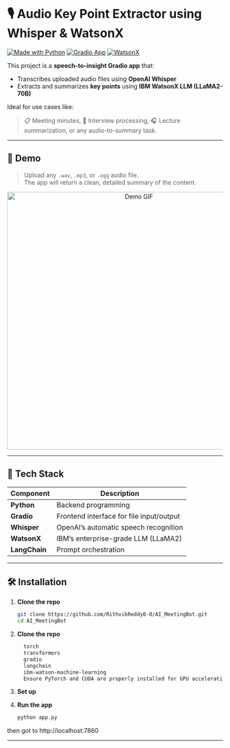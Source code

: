 # 🎙️ Audio Key Point Extractor using Whisper & WatsonX

[![Made with Python](https://img.shields.io/badge/Made%20with-Python-blue)](https://www.python.org/)
[![Gradio App](https://img.shields.io/badge/Built%20with-Gradio-orange)](https://gradio.app)
[![WatsonX](https://img.shields.io/badge/Powered%20by-WatsonX-blueviolet)](https://www.ibm.com/watsonx)

This project is a **speech-to-insight Gradio app** that:
- Transcribes uploaded audio files using **OpenAI Whisper**
- Extracts and summarizes **key points** using **IBM WatsonX LLM (LLaMA2-70B)**

Ideal for use cases like:
> 📋 Meeting minutes, 🎤 Interview processing, 🎧 Lecture summarization, or any audio-to-summary task.

---

## 🚀 Demo

> Upload any `.wav`, `.mp3`, or `.ogg` audio file.  
> The app will return a clean, detailed summary of the content.

<p align="center">
  <img src="https://github.com/your-username/audio-keypoint-extractor/assets/demo.gif" alt="Demo GIF" width="600"/>
</p>

---

## 🧠 Tech Stack

| Component        | Description                              |
|------------------|------------------------------------------|
| **Python**       | Backend programming                      |
| **Gradio**       | Frontend interface for file input/output |
| **Whisper**      | OpenAI’s automatic speech recognition    |
| **WatsonX**      | IBM’s enterprise-grade LLM (LLaMA2)      |
| **LangChain**    | Prompt orchestration                     |

---

## 🛠️ Installation

1. **Clone the repo**

    ```bash
    git clone https://github.com/RithvikReddy0-0/AI_MeetingBot.git
    cd AI_MeetingBot

2. **Clone the repo**

    ```txt
      torch
      transformers
      gradio
      langchain
      ibm-watson-machine-learning
      Ensure PyTorch and CUDA are properly installed for GPU acceleration.

3. **Set up**
4. **Run the app**
     ```bash
     python app.py

then got to http://localhost:7860

---

